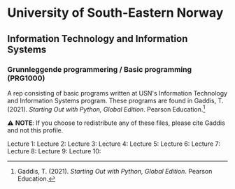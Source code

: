 # University of South-Eastern Norway
## Information Technology and Information Systems
### Grunnleggende programmering / Basic programming (PRG1000)

A rep consisting of basic programs written at USN's Information Technology and Information Systems program. 
These programs are found in Gaddis, T. (2021). *Starting Out with Python, Global Edition*. Pearson Education.[^1]

⚠️ __NOTE__: If you choose to redistribute any of these files, please cite Gaddis and not this profile.

Lecture 1:
[](https://github.com/Scandiking/ITISHonefoss_Y1_23H/blob/main/23082023-1-hvorgammelerdu.py)
[](https://github.com/Scandiking/ITISHonefoss_Y1_23H/blob/main/23082023-1-alternativ.py)
[](https://github.com/Scandiking/ITISHonefoss_Y1_23H/blob/main/23082023-1-2.py)
[](https://github.com/Scandiking/ITISHonefoss_Y1_23H/blob/main/23082023-1-program2.17side82AlternativFramgangsmate3.py)
[](https://github.com/Scandiking/ITISHonefoss_Y1_23H/blob/main/23082023-1-verktoyvifarbrukfor.py)
Lecture 2:
Lecture 3:
Lecture 4:
Lecture 5:
Lecture 6:
Lecture 7:
Lecture 8:
Lecture 9:
Lecture 10:

[^1]: Gaddis, T. (2021). *Starting Out with Python, Global Edition*. Pearson Education.
